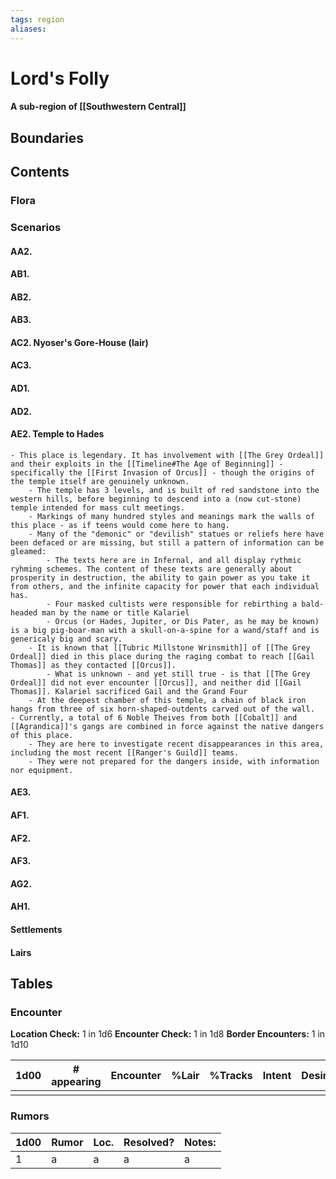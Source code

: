 ```yaml
---
tags: region
aliases:
---
```

# Lord's Folly
#### A sub-region of [[Southwestern Central]]
## Boundaries
## Contents
### Flora
### Scenarios
#### AA2.
#### AB1.
#### AB2.
#### AB3.
#### AC2. Nyoser's Gore-House (lair)
#### AC3.
#### AD1.
#### AD2.
#### AE2. Temple to Hades
	- This place is legendary. It has involvement with [[The Grey Ordeal]] and their exploits in the [[Timeline#The Age of Beginning]] - specifically the [[First Invasion of Orcus]] - though the origins of the temple itself are genuinely unknown.
		- The temple has 3 levels, and is built of red sandstone into the western hills, before beginning to descend into a (now cut-stone) temple intended for mass cult meetings.
		- Markings of many hundred styles and meanings mark the walls of this place - as if teens would come here to hang.
		- Many of the "demonic" or "devilish" statues or reliefs here have been defaced or are missing, but still a pattern of information can be gleamed:
			- The texts here are in Infernal, and all display rythmic ryhming schemes. The content of these texts are generally about prosperity in destruction, the ability to gain power as you take it from others, and the infinite capacity for power that each individual has.
			- Four masked cultists were responsible for rebirthing a bald-headed man by the name or title Kalariel
			- Orcus (or Hades, Jupiter, or Dis Pater, as he may be known) is a big pig-boar-man with a skull-on-a-spine for a wand/staff and is genericaly big and scary. 
		- It is known that [[Tubric Millstone Wrinsmith]] of [[The Grey Ordeal]] died in this place during the raging combat to reach [[Gail Thomas]] as they contacted [[Orcus]].
			- What is unknown - and yet still true - is that [[The Grey Ordeal]] did not ever encounter [[Orcus]], and neither did [[Gail Thomas]]. Kalariel sacrificed Gail and the Grand Four 
		- At the deepest chamber of this temple, a chain of black iron hangs from three of six horn-shaped-outdents carved out of the wall.
	- Currently, a total of 6 Noble Theives from both [[Cobalt]] and [[Agrandica]]'s gangs are combined in force against the native dangers of this place.
		- They are here to investigate recent disappearances in this area, including the most recent [[Ranger's Guild]] teams.
		- They were not prepared for the dangers inside, with information nor equipment.
#### AE3.
#### AF1.
#### AF2.
#### AF3.
#### AG2.
#### AH1.

#### Settlements
#### Lairs

## Tables
### Encounter
**Location Check:** 1 in 1d6
**Encounter Check:** 1 in 1d8
**Border Encounters:** 1 in 1d10


| 1d00 | # appearing | Encounter | %Lair | %Tracks | Intent | Desire |
| ---- | ----------- | --------- | ----- | ------- | ------ | ------ |
|      |             |           |       |         |        |        |

### Rumors
| 1d00 | Rumor | Loc. | Resolved? | Notes: |
|------|-------|------|-----------|--------|
| 1    | a     | a    | a         | a      |